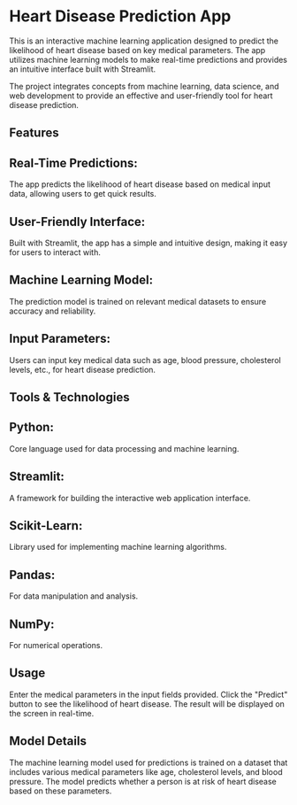 # Heart Disease Prediction App
This is an interactive machine learning application designed to predict the likelihood of heart disease based on key medical parameters. The app utilizes machine learning models to make real-time predictions and provides an intuitive interface built with Streamlit.

The project integrates concepts from machine learning, data science, and web development to provide an effective and user-friendly tool for heart disease prediction.

## Features
## Real-Time Predictions:
The app predicts the likelihood of heart disease based on medical input data, allowing users to get quick results.
## User-Friendly Interface: 
Built with Streamlit, the app has a simple and intuitive design, making it easy for users to interact with.
## Machine Learning Model:
The prediction model is trained on relevant medical datasets to ensure accuracy and reliability.
## Input Parameters:
Users can input key medical data such as age, blood pressure, cholesterol levels, etc., for heart disease prediction.

## Tools & Technologies
## Python:
Core language used for data processing and machine learning.
## Streamlit:
A framework for building the interactive web application interface.
## Scikit-Learn: 
Library used for implementing machine learning algorithms.
## Pandas:
For data manipulation and analysis.
## NumPy:
For numerical operations.

## Usage
Enter the medical parameters in the input fields provided.
Click the "Predict" button to see the likelihood of heart disease.
The result will be displayed on the screen in real-time.

## Model Details
The machine learning model used for predictions is trained on a dataset that includes various medical parameters like age, cholesterol levels, and blood pressure. The model predicts whether a person is at risk of heart disease based on these parameters.
